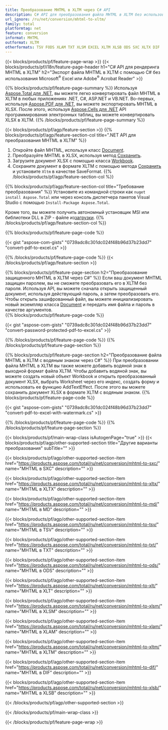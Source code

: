 ```yaml
---
title: Преобразование MHTML в XLTM через C# API
description: C# API для преобразования файла MHTML в XLTM без использования Microsoft Excel или Adobe Reader
url_ignore: /ru/net/conversion/mhtml-to-xltm/
family: total
platformtag: net
feature: conversion
informat: MHTML
outformat: XLTM
otherformats: TSV FODS XLAM TXT XLSM EXCEL XLTM XLSB ODS SXC XLTX DIF
---
```

{{< blocks/products/pf/feature-page-wrap >}}
{{< blocks/products/pf/i18n/feature-page-header h1="C# API для рендеринга MHTML в XLTM" h2="Экспорт файла MHTML в XLTM с помощью C# без использования Microsoft<sup>&reg;</sup> Excel или Adobe<sup>&reg;</sup> Acrobat Reader" >}}

{{% blocks/products/pf/feature-page-summary %}}
Используя [Aspose.Total для .NET](https://products.aspose.com/total/net/), вы можете легко конвертировать файл MHTML в XLTM в любых приложениях .NET, C#, ASP.NET и VB.NET. Во-первых, используя [Aspose.PDF для .NET](https://products.aspose.com/pdf/net/), вы можете экспортировать MHTML в XLSX. После этого, используя [Aspose.Cells для .NET](https://products.aspose.com/cells/net/) API программирования электронных таблиц, вы можете конвертировать XLSX в XLTM.
{{% /blocks/products/pf/feature-page-summary  %}}

{{< blocks/products/pf/agp/feature-section >}}
{{% blocks/products/pf/agp/feature-section-col title=".NET API для преобразования MHTML в XLTM" %}}
1. Откройте файл MHTML, используя класс [Document](https://reference.aspose.com/pdf/net/aspose.pdf/document).
2. Преобразуйте MHTML в XLSX, используя метод [Сохранить](https://reference.aspose.com/pdf/net/aspose.pdf.document/save/methods/5).
3. Загрузите документ XLSX с помощью класса [Workbook](https://reference.aspose.com/cells/net/aspose.cells/workbook).
4. Сохраните документ в формате XLTM с помощью метода [Сохранить](https://reference.aspose.com/cells/net/aspose.cells.workbook/save/methods/4) и установите `Xltm` в качестве SaveFormat.
{{% /blocks/products/pf/agp/feature-section-col %}}

{{% blocks/products/pf/agp/feature-section-col title="Требование преобразования" %}}
Установите из командной строки как ```nuget install Aspose.Total``` или через консоль диспетчера пакетов Visual Studio с помощью ```Install-Package Aspose.Total```.

Кроме того, вы можете получить автономный установщик MSI или библиотеки DLL в ZIP - файле из[загрузки](https://releases.aspose.comtotal/net).
{{% /blocks/products/pf/agp/feature-section-col %}}

{{% blocks/products/pf/feature-page-code %}}

{{< gist "aspose-com-gists" "0739adc8c301dc024f48b96d37b23dd7" "convert-pdf-to-excel.cs" >}}


{{% /blocks/products/pf/feature-page-code %}}
{{< /blocks/products/pf/agp/feature-section >}}

{{% blocks/products/pf/feature-page-section  h2="Преобразование защищенного MHTML в XLTM через C#" %}}
Если ваш документ MHTML защищен паролем, вы не сможете преобразовать его в XLTM без пароля. Используя API, вы можете сначала открыть защищенный документ, используя действующий пароль, а затем преобразовать его. Чтобы открыть зашифрованный файл, вы можете инициализировать новый экземпляр класса [Document](https://reference.aspose.com/pdf/net/aspose.pdf/document) и передать имя файла и пароль в качестве аргументов.  
{{% blocks/products/pf/feature-page-code %}}

{{< gist "aspose-com-gists" "0739adc8c301dc024f48b96d37b23dd7" "convert-password-protected-pdf-to-excel.cs" >}}

{{% /blocks/products/pf/feature-page-code  %}}
{{% /blocks/products/pf/feature-page-section %}}

{{% blocks/products/pf/feature-page-section  h2="Преобразование файла MHTML в XLTM с водяным знаком через C#" %}}
При преобразовании файла MHTML в XLTM вы также можете добавить водяной знак в выходной формат файла XLTM. Чтобы добавить водяной знак, вы можете создать новый объект Workbook и открыть преобразованный документ XLSX, выбрать Worksheet через его индекс, создать форму и использовать ее функцию AddTextEffect. После этого вы можете сохранить документ XLSX в формате XLTM с водяным знаком. 
{{% blocks/products/pf/feature-page-code %}}

{{< gist "aspose-com-gists" "0739adc8c301dc024f48b96d37b23dd7" "convert-pdf-to-excel-with-watermark.cs" >}}

{{% /blocks/products/pf/feature-page-code  %}}
{{% /blocks/products/pf/feature-page-section %}}

{{< blocks/products/pf/main-wrap-class isAutogenPage="true" >}}
{{< blocks/products/pf/agp/other-supported-section title="Другие варианты преобразования" subTitle="" >}}

{{< blocks/products/pf/agp/other-supported-section-item href="https://products.aspose.com/total/ru/net/conversion/mhtml-to-sxc/" name="MHTML в SXC" description="" >}}

{{< blocks/products/pf/agp/other-supported-section-item href="https://products.aspose.com/total/ru/net/conversion/mhtml-to-xltx/" name="MHTML в XLTX" description="" >}}

{{< blocks/products/pf/agp/other-supported-section-item href="https://products.aspose.com/total/ru/net/conversion/mhtml-to-md/" name="MHTML в MD" description="" >}}

{{< blocks/products/pf/agp/other-supported-section-item href="https://products.aspose.com/total/ru/net/conversion/mhtml-to-tsv/" name="MHTML в TSV" description="" >}}

{{< blocks/products/pf/agp/other-supported-section-item href="https://products.aspose.com/total/ru/net/conversion/mhtml-to-txt/" name="MHTML в TXT" description="" >}}

{{< blocks/products/pf/agp/other-supported-section-item href="https://products.aspose.com/total/ru/net/conversion/mhtml-to-ods/" name="MHTML в ODS" description="" >}}

{{< blocks/products/pf/agp/other-supported-section-item href="https://products.aspose.com/total/ru/net/conversion/mhtml-to-xlt/" name="MHTML в XLT" description="" >}}

{{< blocks/products/pf/agp/other-supported-section-item href="https://products.aspose.com/total/ru/net/conversion/mhtml-to-xlsm/" name="MHTML в XLSM" description="" >}}

{{< blocks/products/pf/agp/other-supported-section-item href="https://products.aspose.com/total/ru/net/conversion/mhtml-to-xlam/" name="MHTML в XLAM" description="" >}}

{{< blocks/products/pf/agp/other-supported-section-item href="https://products.aspose.com/total/ru/net/conversion/mhtml-to-xltm/" name="MHTML в XLTM" description="" >}}

{{< blocks/products/pf/agp/other-supported-section-item href="https://products.aspose.com/total/ru/net/conversion/mhtml-to-dif/" name="MHTML в DIF" description="" >}}

{{< blocks/products/pf/agp/other-supported-section-item href="https://products.aspose.com/total/ru/net/conversion/mhtml-to-xlsb/" name="MHTML в XLSB" description="" >}}



{{< /blocks/products/pf/agp/other-supported-section >}}

{{< /blocks/products/pf/main-wrap-class >}}

{{< /blocks/products/pf/feature-page-wrap >}}